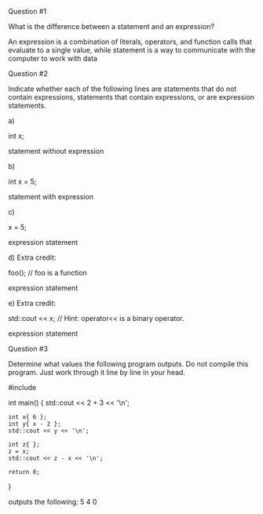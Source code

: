 Question #1

What is the difference between a statement and an expression?

An expression is a combination of literals, operators, and function calls that evaluate to a single value, while statement is a way to communicate with the computer to work with data 

Question #2

Indicate whether each of the following lines are statements that do not contain expressions, statements that contain expressions, or are expression statements.

a)

int x;

statement without expression

b)

int x = 5;

statement with expression 

c)

x = 5;

expression statement 

d) Extra credit:

foo(); // foo is a function

expression statement 

e) Extra credit:

std::cout << x; // Hint: operator<< is a binary operator.

expression statement 

Question #3

Determine what values the following program outputs. Do not compile this program. Just work through it line by line in your head.

#include <iostream>

int main()
{
	std::cout << 2 + 3 << '\n';

	int x{ 6 };
	int y{ x - 2 };
	std::cout << y << '\n';

	int z{ };
	z = x;
	std::cout << z - x << '\n';

	return 0;
}

outputs the following: 
5
4
0
